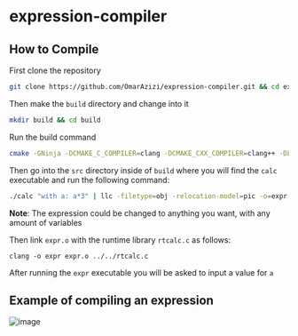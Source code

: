 # expression-compiler

## How to Compile
First clone the repository
```bash
git clone https://github.com/OmarAzizi/expression-compiler.git && cd expression-compiler
```

Then make the `build` directory and change into it
```bash
mkdir build && cd build
```

Run the build command 
```bash
cmake -GNinja -DCMAKE_C_COMPILER=clang -DCMAKE_CXX_COMPILER=clang++ -DLLVM_DIR=/usr/lib/llvm ../ && ninja
```

Then go into the `src` directory inside of `build` where you will find the `calc` executable and run the following command:
```bash
./calc "with a: a*3" | llc -filetype=obj -relocation-model=pic -o=expr.o
```
**Note**: The expression could be changed to anything you want, with any amount of variables

Then link `expr.o` with the runtime library `rtcalc.c` as follows:
```bashclang -o expr expr.o ../../rtcalc.c
clang -o expr expr.o ../../rtcalc.c
```
After running the `expr` executable you will be asked to input a value for `a`

## Example of compiling an expression
![image](https://github.com/OmarAzizi/expression-compiler/assets/110500643/2c14dfef-b7a3-41c9-bf79-857124d7b089)

